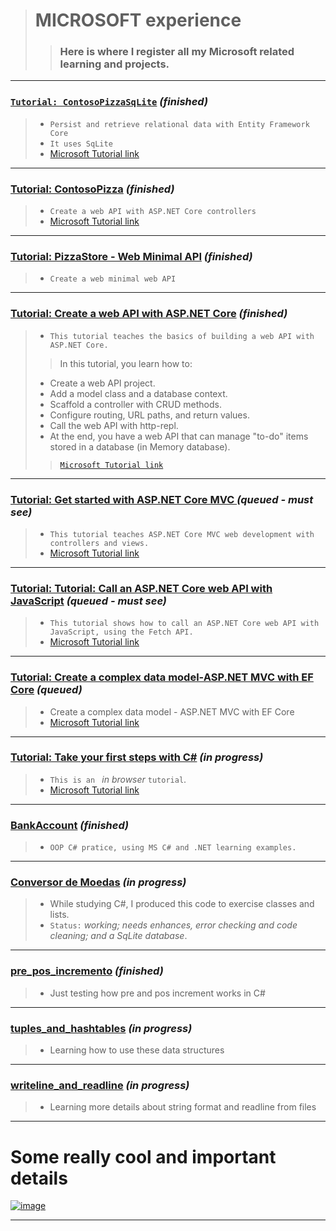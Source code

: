 ># MICROSOFT experience
>
>>### Here is where I register all my Microsoft related learning and projects.
>

---------------

### **[`Tutorial: ContosoPizzaSqLite`](./ContosoPizzaSQLite)** *(finished)*
  >* `Persist and retrieve relational data with Entity Framework Core`
  >* `It uses SqLite`
  >* [Microsoft Tutorial link](https://docs.microsoft.com/en-us/learn/modules/persist-data-ef-core/)

---------------

### **[Tutorial: ContosoPizza](./ContosoPizza)** *(finished)*
  >* `Create a web API with ASP.NET Core controllers`
  >* [Microsoft Tutorial link](https://docs.microsoft.com/en-us/learn/modules/build-web-api-aspnet-core/1-introduction)

---------------

### **[Tutorial: PizzaStore - Web Minimal API](./PizzaStore)** *(finished)*
  >* `Create a web minimal web API`

---------------

### **[Tutorial: Create a web API with ASP.NET Core](./TodoApi)** *(finished)*
  >* `This tutorial teaches the basics of building a web API with ASP.NET Core.`
  >
  >>In this tutorial, you learn how to:
  >- Create a web API project.
  >- Add a model class and a database context.
  >- Scaffold a controller with CRUD methods.
  >- Configure routing, URL paths, and return values.
  >- Call the web API with http-repl.
  >- At the end, you have a web API that can manage "to-do" items stored in a database (in Memory database).
  >> [`Microsoft Tutorial link`](https://docs.microsoft.com/en-us/aspnet/core/tutorials/first-web-api?view=aspnetcore-6.0&tabs=visual-studio-code)

---------------

### **[Tutorial: Get started with ASP.NET Core MVC ](./)** *(queued - must see)*
  >* `This tutorial teaches ASP.NET Core MVC web development with controllers and views.`
  >* [Microsoft Tutorial link](https://docs.microsoft.com/en-us/aspnet/core/tutorials/first-mvc-app/start-mvc?view=aspnetcore-6.0&tabs=visual-studio-code)

---------------

### **[Tutorial: Tutorial: Call an ASP.NET Core web API with JavaScript](./)** *(queued - must see)*
  >* `This tutorial shows how to call an ASP.NET Core web API with JavaScript, using the Fetch API.`
  >* [Microsoft Tutorial link](https://docs.microsoft.com/en-us/aspnet/core/tutorials/web-api-javascript?view=aspnetcore-6.0)

---------------

### **[Tutorial: Create a complex data model-ASP.NET MVC with EF Core](./)** *(queued)*
  >* Create a complex data model - ASP.NET MVC with EF Core
  >* [Microsoft Tutorial link](https://docs.microsoft.com/en-us/aspnet/core/data/ef-mvc/complex-data-model?view=aspnetcore-6.0)

---------------

### **[Tutorial: Take your first steps with C#](./)** *(in progress)*
  >* `This is an ` *in browser* `tutorial`.
  >* [Microsoft Tutorial link](https://docs.microsoft.com/en-us/learn/paths/csharp-first-steps/)

---------------

### **[BankAccount](./BankAccount)** *(finished)*
  >* `OOP C# pratice, using MS C# and .NET learning examples.`

---------------

### **[Conversor de Moedas](./ConversorMoedas)** *(in progress)*
  >* While studying C#, I produced this code to exercise classes and lists.
  >* `Status:` *working; needs enhances, error checking and code cleaning; and a SqLite database*.

---------------

### **[pre_pos_incremento](./pre_pos_incremento)** *(finished)*
  >* Just testing how pre and pos increment works in C#

---------------

### **[tuples_and_hashtables](./tuples_and_hashtables)** *(in progress)*
  >* Learning how to use these data structures

---------------

### **[writeline_and_readline](./writeline_and_readline)** *(in progress)*
  >* Learning more details about string format and readline from files

---------------

# Some really cool and important details

[![image](https://user-images.githubusercontent.com/81485964/175793780-54001342-71a0-498b-bdc0-2d8390b4f332.png)](https://docs.microsoft.com/en-us/dotnet/csharp/programming-guide/classes-and-structs/access-modifiers)

-------------------------------------
